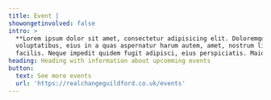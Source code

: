 ```yaml
---
title: Event |
showongetinvolved: false
intro: >
  **Lorem ipsum dolor sit amet, consectetur adipisicing elit. Doloremque laborum
  voluptatibus, eius in a quas aspernatur harum autem, amet, nostrum libero
  facilis. Neque impedit quidem fugit adipisci, eius perspiciatis. Maiores?**
heading: Heading with information about upcomming events
button:
  text: See more events
  url: 'https://realchangeguildford.co.uk/events'
---
```


